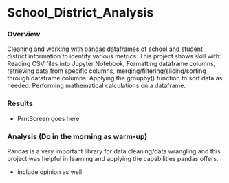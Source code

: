 # School_District_Analysis


### Overview

Cleaning and working with pandas dataframes of school and student district information to identify various metrics. This project shows skill with: Reading CSV files into Jupyter Notebook, Formatting dataframe columns, retrieving data from specific columns, merging/filtering/slicing/sorting through dataframe columns. Applying the groupby() function to sort data as needed. Performing mathematical calculations on a dataframe. 


### Results

- PrntScreen goes here


### Analysis (Do in the morning as warm-up)

Pandas is a very important library for data cleaning/data wrangling and this project was helpful in learning and applying the capabilities pandas offers. 

- include opinion as well.

